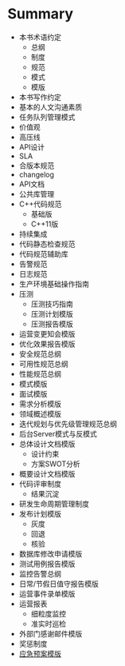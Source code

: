 # Summary

* 本书术语约定
    - 总纲
    - 制度
    - 规范
    - 模式
    - 模版
* 本书写作约定
* 基本的人文沟通素质
* 任务队列管理模式
* 价值观
* 高压线
* API设计
* SLA
* 合版本规范
* changelog
* API文档
* 公共库管理
* C++代码规范
    - 基础版
    - C++11版
* 持续集成
* 代码静态检查规范
* 代码规范辅助库
* 告警规范
* 日志规范
* 生产环境基础操作指南
* 压测
    - 压测技巧指南
    - 压测计划模版
    - 压测报告模版
* 运营变更知会模版
* 优化效果报告模版
* 安全规范总纲
* 可用性规范总纲
* 性能规范总纲
* 模式模版
* 面试模版
* 需求分析模版
* 领域概述模版
* 迭代规划与优先级管理规范总纲
* 后台Server模式与反模式
* 总体设计文档模版
    - 设计约束
    - 方案SWOT分析
* 概要设计文档模版
* 代码评审制度
    - 结果沉淀
* 研发生命周期管理制度
* 发布计划模版
    - 灰度
    - 回退
    - 核验
* 数据库修改申请模版
* 测试用例报告模版
* 监控告警总纲
* 日常/节假日值守报告模版
* 运营事件录单模版
* 运营报表
    - 细粒度监控
    - 准实时巡检
* 外部门感谢邮件模版
* 奖惩制度
* [应急预案模版](templates/contingency_plan.md)
